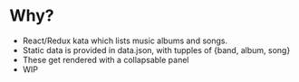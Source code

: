 # Why?

* React/Redux kata which lists music albums and songs.
* Static data is provided in data.json, with tupples of {band, album, song}
* These get rendered with a collapsable panel 
* WIP
